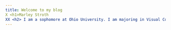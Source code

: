 ```yaml
---
title: Welcome to my blog
X <h1>Marley Stroth
XX <h2> I am a sophomore at Ohio University. I am majoring in Visual Communication: Interactive Multimedia, with a minor in Marketing!
---
```



